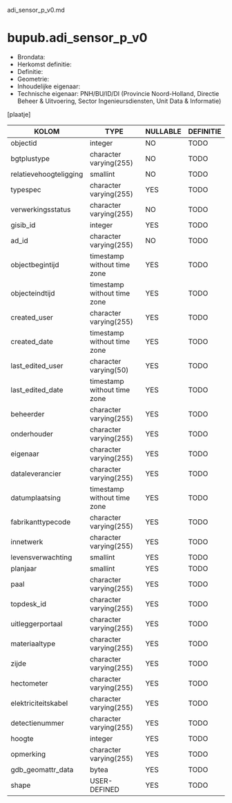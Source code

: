 adi_sensor_p_v0.md

# bupub.adi_sensor_p_v0


* Brondata: 
* Herkomst definitie: 
* Definitie: 
* Geometrie: 
* Inhoudelijke eigenaar: 
* Technische eigenaar: PNH/BU/ID/DI (Provincie Noord-Holland, Directie Beheer & Uitvoering, Sector Ingenieursdiensten, Unit Data & Informatie)

[plaatje]


|KOLOM                            |TYPE                       |NULLABLE|DEFINITIE|
|------                           |----                       |-----   |-----    |
|objectid                         |integer                    |NO      |TODO|
|bgtplustype                      |character varying(255)     |NO      |TODO|
|relatievehoogteligging           |smallint                   |NO      |TODO|
|typespec                         |character varying(255)     |YES     |TODO|
|verwerkingsstatus                |character varying(255)     |NO      |TODO|
|gisib_id                         |integer                    |YES     |TODO|
|ad_id                            |character varying(255)     |NO      |TODO|
|objectbegintijd                  |timestamp without time zone|YES     |TODO|
|objecteindtijd                   |timestamp without time zone|YES     |TODO|
|created_user                     |character varying(255)     |YES     |TODO|
|created_date                     |timestamp without time zone|YES     |TODO|
|last_edited_user                 |character varying(50)      |YES     |TODO|
|last_edited_date                 |timestamp without time zone|YES     |TODO|
|beheerder                        |character varying(255)     |YES     |TODO|
|onderhouder                      |character varying(255)     |YES     |TODO|
|eigenaar                         |character varying(255)     |YES     |TODO|
|dataleverancier                  |character varying(255)     |YES     |TODO|
|datumplaatsing                   |timestamp without time zone|YES     |TODO|
|fabrikanttypecode                |character varying(255)     |YES     |TODO|
|innetwerk                        |character varying(255)     |YES     |TODO|
|levensverwachting                |smallint                   |YES     |TODO|
|planjaar                         |smallint                   |YES     |TODO|
|paal                             |character varying(255)     |YES     |TODO|
|topdesk_id                       |character varying(255)     |YES     |TODO|
|uitleggerportaal                 |character varying(255)     |YES     |TODO|
|materiaaltype                    |character varying(255)     |YES     |TODO|
|zijde                            |character varying(255)     |YES     |TODO|
|hectometer                       |character varying(255)     |YES     |TODO|
|elektriciteitskabel              |character varying(255)     |YES     |TODO|
|detectienummer                   |character varying(255)     |YES     |TODO|
|hoogte                           |integer                    |YES     |TODO|
|opmerking                        |character varying(255)     |YES     |TODO|
|gdb_geomattr_data                |bytea                      |YES     |TODO|
|shape                            |USER-DEFINED               |YES     |TODO|
